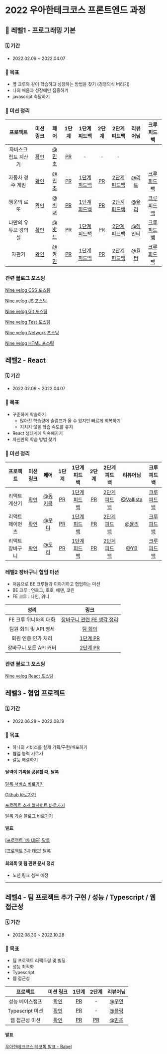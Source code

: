 # 2022 우아한테크코스 프론트엔드 과정

## 👣 레벨1 - 프로그래밍 기본

### 🗓️ 기간
- 2022.02.09 ~ 2022.04.07


### 🎯 목표
- 옆 크루와 같이 학습하고 성장하는 방법을 찾기 (경쟁의식 버리기)
- 나의 배움과 성장에만 집중하기
- javascript 숙달하기

### 📝 미션 정리

|프로젝트|미션 링크|페어|1단계|1단계 피드백|2단계|2단계 피드백|리뷰어님|크루 피드백
|:--:|:--:|:--:|:--:|:--:|:--:|:--:|:--:|:--:|
|자바스크립트 계산기|[확인](https://github.com/woowacourse/javascript-calculator)|[@민초](https://github.com/jswith)|[PR](https://github.com/woowacourse/javascript-calculator/pull/40)|-|-|-|
|자동차 경주 게임|[확인](https://github.com/woowacourse/javascript-racingcar)|[@민초](https://github.com/jswith)|[PR](https://github.com/woowacourse/javascript-racingcar/pull/60)|[1단계 피드백](https://velog.io/@jhy979/%EC%9A%B0%ED%85%8C%EC%BD%94-%EB%AF%B8%EC%85%981-1%EB%8B%A8%EA%B3%84-%EC%9E%90%EB%8F%99%EC%B0%A8-%EA%B2%8C%EC%9E%84-%EB%A6%AC%EB%B7%B0-%ED%94%BC%EB%93%9C%EB%B0%B1)|[PR](https://github.com/woowacourse/javascript-racingcar/pull/136)| [2단계 피드백](https://velog.io/@jhy979/%EB%AF%B8%EC%85%981-2%EB%8B%A8%EA%B3%84-%EC%9E%90%EB%8F%99%EC%B0%A8-%EA%B2%8C%EC%9E%84-%ED%94%BC%EB%93%9C%EB%B0%B1) | [@리트](https://github.com/lsw1164) | [크루 피드백](https://velog.io/@jhy979/%EB%AF%B8%EC%85%981-1%EB%8B%A8%EA%B3%84-%EC%9E%90%EB%8F%99%EC%B0%A8-%EA%B2%8C%EC%9E%84-%EC%9D%B8%EC%83%81-%EA%B9%8A%EC%97%88%EB%8D%98-%ED%94%BC%EB%93%9C%EB%B0%B1)
|행운의 로또| [확인](https://github.com/woowacourse/javascript-lotto) | [@비녀](https://github.com/KangYunHo1221) | [PR](https://github.com/woowacourse/javascript-lotto/pull/95) | [1단계 피드백](https://velog.io/@jhy979/%EB%A0%88%EB%B2%A81-%EB%AF%B8%EC%85%982-%EB%A1%9C%EB%98%90-1%EB%8B%A8%EA%B3%84-%ED%94%BC%EB%93%9C%EB%B0%B1) | [PR](https://github.com/woowacourse/javascript-lotto/pull/124) | [2단계 피드백](https://velog.io/@jhy979/%EB%A0%88%EB%B2%A81-%EB%AF%B8%EC%85%982-2%EB%8B%A8%EA%B3%84-%EB%A1%9C%EB%98%90) | [@율리](https://github.com/glassyi) | [크루 피드백](https://velog.io/@jhy979/%EB%A0%88%EB%B2%A81-%EB%AF%B8%EC%85%982-%EB%A1%9C%EB%98%90-%EC%9D%B8%EC%83%81-%EA%B9%8A%EC%9D%80-%ED%94%BC%EB%93%9C%EB%B0%B1)
|나만의 유튜브 강의실| [확인](https://github.com/woowacourse/javascript-youtube-classroom) | [@밧드](https://github.com/kamwoo) | [PR](https://github.com/woowacourse/javascript-youtube-classroom/pull/91) | [1단계 피드백](https://velog.io/@jhy979/%EB%AF%B8%EC%85%981-%EB%A0%88%EB%B2%A82-1%EB%8B%A8%EA%B3%84-%EB%82%98%EB%A7%8C%EC%9D%98-%EC%9C%A0%ED%8A%9C%EB%B8%8C-%EA%B0%95%EC%9D%98%EC%8B%A4-%ED%94%BC%EB%93%9C%EB%B0%B1) | [PR](https://github.com/woowacourse/javascript-youtube-classroom/pull/132) | [2단계 피드백](https://velog.io/@jhy979/%EB%A0%88%EB%B2%A81-%EB%AF%B8%EC%85%983-2%EB%8B%A8%EA%B3%84-%EB%82%98%EB%A7%8C%EC%9D%98-%EC%9C%A0%ED%8A%9C%EB%B8%8C-%EA%B0%95%EC%9D%98%EC%8B%A4-%ED%94%BC%EB%93%9C%EB%B0%B1) | [@헤인티](https://github.com/HyeonaKwon) | [크루 피드백](https://velog.io/@jhy979/%EB%A0%88%EB%B2%A81-%EB%AF%B8%EC%85%983-%EB%82%98%EB%A7%8C%EC%9D%98-%EC%9C%A0%ED%8A%9C%EB%B8%8C-%EA%B0%95%EC%9D%98%EC%8B%A4-%EA%B8%B0%EC%96%B5%EC%97%90-%EB%82%A8%EB%8A%94-%ED%94%BC%EB%93%9C%EB%B0%B1)
|자판기| [확인](https://github.com/woowacourse/javascript-vendingmachine) | [@병민](https://github.com/airman5573) | [PR](https://github.com/woowacourse/javascript-vendingmachine/pull/38) | [1단계 피드백](https://velog.io/@jhy979/%EB%A0%88%EB%B2%A81-%EB%AF%B8%EC%85%984-1%EB%8B%A8%EA%B3%84-%EC%9E%90%ED%8C%90%EA%B8%B0-%EB%AF%B8%EC%85%98-%ED%94%BC%EB%93%9C%EB%B0%B1) | [PR](https://github.com/woowacourse/javascript-vendingmachine/pull/57) | [2단계 피드백](https://velog.io/@jhy979/%EB%A0%88%EB%B2%A81-%EB%AF%B8%EC%85%984-2%EB%8B%A8%EA%B3%84-%EC%9E%90%ED%8C%90%EA%B8%B0-%EB%AF%B8%EC%85%98-%ED%94%BC%EB%93%9C%EB%B0%B1) | [@월터](https://github.com/inwalter99) | [크루 피드백](https://velog.io/@jhy979/%EB%A0%88%EB%B2%A81-%EB%AF%B8%EC%85%984-%EC%9E%90%ED%8C%90%EA%B8%B0-%EA%B8%B0%EC%96%B5%EC%97%90-%EB%82%A8%EB%8A%94-%ED%94%BC%EB%93%9C%EB%B0%B1)

### 관련 블로그 포스팅

[Nine velog CSS 포스팅](https://velog.io/@jhy979/series/css)

[Nine velog JS 포스팅](https://velog.io/@jhy979/series/Javascript)

[Nine velog Git 포스팅](https://velog.io/@jhy979/series/Git)

[Nine velog Test 포스팅](https://velog.io/@jhy979/series/Test)

[Nine velog Network 포스팅](https://velog.io/@jhy979/series/Network)

[Nine velog HTML 포스팅](https://velog.io/@jhy979/series/HTML)

## 레벨2 - React

### 🗓️ 기간
- 2022.02.09 ~ 2022.04.07


### 🎯 목표
- 꾸준하게 학습하기
   - 많아진 학습량에 슬럼프가 올 수 있지만 빠르게 회복하기 
   - 지치지 않을 학습 속도를 유지
- React 생태계에 익숙해지기
- 자신만의 학습 방법 찾기

### 📝 미션 정리

|프로젝트|미션 링크|페어|1단계|1단계 피드백|2단계|2단계 피드백|리뷰어님|크루 피드백
|:--:|:--:|:--:|:--:|:--:|:--:|:--:|:--:|:--:|
|리액트 계산기| [확인](https://github.com/woowacourse/react-calculator) | [@동키콩](https://github.com/JUDONGHYEOK) | [PR](https://github.com/woowacourse/react-calculator/pull/35) | [1단계 피드백](https://velog.io/@jhy979/%EB%A0%88%EB%B2%A82-%EB%AF%B8%EC%85%981-1%EB%8B%A8%EA%B3%84-%EA%B3%84%EC%82%B0%EA%B8%B0-%ED%94%BC%EB%93%9C%EB%B0%B1) | [PR](https://github.com/woowacourse/react-calculator/pull/45) | [2단계 피드백](https://velog.io/@jhy979/%EB%A0%88%EB%B2%A82-%EB%AF%B8%EC%85%981-2%EB%8B%A8%EA%B3%84-%EA%B3%84%EC%82%B0%EA%B8%B0-%ED%94%BC%EB%93%9C%EB%B0%B1) | [@Vallista](https://github.com/Vallista) | [크루 피드백](https://velog.io/@jhy979/%EB%A0%88%EB%B2%A82-%EB%AF%B8%EC%85%981-%EA%B3%84%EC%82%B0%EA%B8%B0-%EA%B8%B0%EC%96%B5%EC%97%90-%EB%82%A8%EB%8A%94-%ED%94%BC%EB%93%9C%EB%B0%B1)
|리액트 페이먼츠| [확인](https://github.com/jhy979/react-payments) | [@우디](https://github.com/greenblues1190) | [PR](https://github.com/woowacourse/react-payments/pull/96) | [1단계 피드백](https://velog.io/@jhy979/%EB%A0%88%EB%B2%A82-%EB%AF%B8%EC%85%982-1%EB%8B%A8%EA%B3%84-%ED%8E%98%EC%9D%B4%EB%A8%BC%EC%B8%A0-%ED%94%BC%EB%93%9C%EB%B0%B1) | [PR](https://github.com/woowacourse/react-payments/pull/114) | [2단계 피드백](https://velog.io/@jhy979/%EB%A0%88%EB%B2%A82-%EB%AF%B8%EC%85%982-2%EB%8B%A8%EA%B3%84-%ED%8E%98%EC%9D%B4%EB%A8%BC%EC%B8%A0-%ED%94%BC%EB%93%9C%EB%B0%B1) | [@율리](https://github.com/glassyi) | [크루 피드백](https://velog.io/@jhy979/%EB%A0%88%EB%B2%A82-%EB%AF%B8%EC%85%982-%ED%8E%98%EC%9D%B4%EB%A8%BC%EC%B8%A0-%EA%B8%B0%EC%96%B5%EC%97%90-%EB%82%A8%EB%8A%94-%ED%94%BC%EB%93%9C%EB%B0%B1)
|리액트 장바구니| [확인](https://github.com/woowacourse/react-shopping-cart) | [@도리](https://github.com/prefer2) | [PR](https://github.com/woowacourse/react-shopping-cart/pull/69) | [1단계 피드백](https://velog.io/@jhy979/%EB%A0%88%EB%B2%A82-%EB%AF%B8%EC%85%983-1%EB%8B%A8%EA%B3%84-%EC%9E%A5%EB%B0%94%EA%B5%AC%EB%8B%88-%ED%94%BC%EB%93%9C%EB%B0%B1) | [PR](https://github.com/woowacourse/react-shopping-cart/pull/117) | [2단계 피드백](https://velog.io/@jhy979/%EB%A0%88%EB%B2%A82-%EB%AF%B8%EC%85%983-2%EB%8B%A8%EA%B3%84-%EC%9E%A5%EB%B0%94%EA%B5%AC%EB%8B%88-%ED%94%BC%EB%93%9C%EB%B0%B1) | [@YB](https://github.com/youngbeomrhee) | [크루 피드백](https://velog.io/@jhy979/%EB%A0%88%EB%B2%A82-%EB%AF%B8%EC%85%983-%EC%9E%A5%EB%B0%94%EA%B5%AC%EB%8B%88-%EA%B8%B0%EC%96%B5%EC%97%90-%EB%82%A8%EB%8A%94%ED%94%BC%EB%93%9C%EB%B0%B1)

<!--
|미션| [확인] | [@페어] | [PR] | [1단계 피드백] | [PR] | [2단계 피드백] | [@리뷰어] | [크루 피드백]
-->

### 레벨2 장바구니 협업 미션
- 처음으로 BE 크루들과 이야기하고 협업하는 미션
- BE 크루 : 연로그, 호호, 에덴, 코린
- FE 크루 : 나인, 위니


|정리|링크|
|:--:|:--:|
|FE 크루 위니와의 대화|[장바구니 관련 FE 생각 정리](https://playful-sweatshirt-1df.notion.site/FE-X-4dba180e32804106b5fb2b1f2cab501f)|
|팀원 회의 및 API 명세|[팀 회의](https://www.notion.so/d77ad15fe0c04f01a940a01dc73acc9c)|
|회원 인증 인가 처리|[1단계 PR](https://github.com/woowacourse/react-shopping-cart-prod/pull/7)|
|장바구니 모든 API 커버|[2단계 PR](https://github.com/woowacourse/react-shopping-cart-prod/pull/54)|
### 관련 블로그 포스팅

[Nine velog React 포스팅](https://velog.io/@jhy979/series/React)


## 레벨3 - 협업 프로젝트

### 🗓️ 기간
- 2022.06.28 ~ 2022.08.19

### 🎯 목표
- 하나의 서비스를 실제 기획/구현/배포하기
- 협업 능력 기르기
- 갈등 해결하기


#### 달력이 기록을 공유할 때, 달록
[달록 서비스 바로가기](https://dallog.me)

[Github 바로가기](https://github.com/woowacourse-teams/2022-dallog)

[프로젝트 소개 웹사이트 바로가기](https://sites.google.com/woowahan.com/woowacourse-demo-4th/%ED%94%84%EB%A1%9C%EC%A0%9D%ED%8A%B8/%EB%8B%AC%EB%A1%9D)

[달록 기술 블로그 바로가기](https://dallog.github.io/)

#### 발표

[[프로젝트 1차 데모] 달록](https://www.youtube.com/watch?v=CpEPET2jXO4)

[[프로젝트 3차 데모] 달록](https://www.youtube.com/watch?v=sP1F-wWO0sY)

#### 회의록 및 팀 관련 문서 정리
- 노션 링크 첨부 예정

---
## 레벨4 - 팀 프로젝트 추가 구현 / 성능 / Typescript / 웹 접근성

### 🗓️ 기간
- 2022.08.30 ~ 2022.10.28

### 🎯 목표
- 팀 프로젝트 리팩토링 및 빌딩
- 성능 최적화
- Typescript
- 웹 접근성

|프로젝트|미션 링크|1단계|2단계|리뷰어님|
|:--:|:--:|:--:|:--:|:--:|
|성능 베이스캠프| [확인](https://github.com/woowacourse/perf-basecamp) | [PR](https://github.com/woowacourse/perf-basecamp/pull/49) | - | [@우연](https://github.com/ronci)|
|Typescript 미션| [확인](https://github.com/woowacourse/ts-module) | [PR](https://github.com/woowacourse/ts-module/pull/30) | - | [@블링](https://github.com/uk960214)|
|웹 접근성 미션| [확인](https://github.com/woowacourse/a11y-airline) | [PR](https://github.com/woowacourse/a11y-airline/pull/51) | [PR](https://github.com/woowacourse/a11y-airline/pull/84) | [@민초](https://github.com/jswith)|

#### 발표

[우아한테크코스 테코톡 발표 - Babel](https://www.youtube.com/watch?v=o-5K5Sc7L1k)

